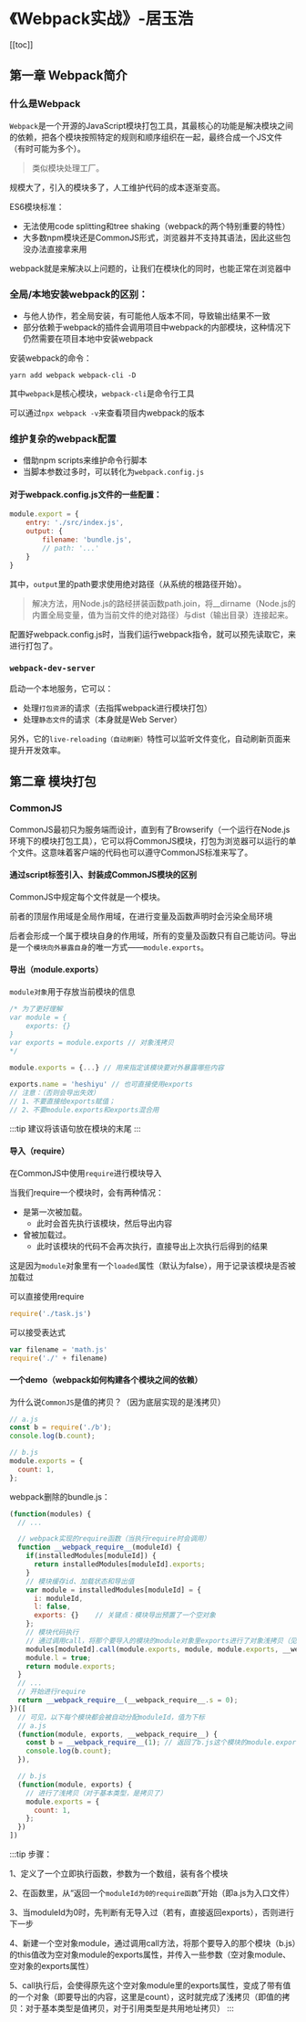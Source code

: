 # 《Webpack实战》-居玉浩

[[toc]]

## 第一章 Webpack简介
### 什么是Webpack
`Webpack`是一个开源的JavaScript模块打包工具，其最核心的功能是解决模块之间的依赖，把各个模块按照特定的规则和顺序组织在一起，最终合成一个JS文件（有时可能为多个）。
 > 类似模块处理工厂。

规模大了，引入的模块多了，人工维护代码的成本逐渐变高。

ES6模块标准：
 - 无法使用code splitting和tree shaking（webpack的两个特别重要的特性）
 - 大多数npm模块还是CommonJS形式，浏览器并不支持其语法，因此这些包没办法直接拿来用

webpack就是来解决以上问题的，让我们在模块化的同时，也能正常在浏览器中

### 全局/本地安装webpack的区别：
 - 与他人协作，若全局安装，有可能他人版本不同，导致输出结果不一致
 - 部分依赖于webpack的插件会调用项目中webpack的内部模块，这种情况下仍然需要在项目本地中安装webpack

安装webpack的命令：
```
yarn add webpack webpack-cli -D
```
其中`webpack`是核心模块，`webpack-cli`是命令行工具

可以通过`npx webpack -v`来查看项目内webpack的版本

### 维护复杂的webpack配置
 - 借助npm scripts来维护命令行脚本
 - 当脚本参数过多时，可以转化为`webpack.config.js`

#### 对于webpack.config.js文件的一些配置：
```js
module.export = {
    entry: './src/index.js',
    output: {
        filename: 'bundle.js',
        // path: '...'
    }
}
```
其中，`output`里的path要求使用绝对路径（从系统的根路径开始）。
 > 解决方法，用Node.js的路经拼装函数path.join，将__dirname（Node.js的内置全局变量，值为当前文件的绝对路径）与dist（输出目录）连接起来。

配置好webpack.config.js时，当我们运行webpack指令，就可以预先读取它，来进行打包了。

### `webpack-dev-server`
启动一个本地服务，它可以：
 - 处理`打包资源`的请求（去指挥webpack进行模块打包）
 - 处理`静态文件`的请求（本身就是Web Server）

另外，它的`live-reloading（自动刷新）`特性可以监听文件变化，自动刷新页面来提升开发效率。

## 第二章 模块打包
### CommonJS
CommonJS最初只为服务端而设计，直到有了Browserify（一个运行在Node.js环境下的模块打包工具），它可以将CommonJS模块，打包为浏览器可以运行的单个文件。这意味着客户端的代码也可以遵守CommonJS标准来写了。

#### 通过script标签引入、封装成CommonJS模块的区别
CommonJS中规定每个文件就是一个模块。

前者的顶层作用域是全局作用域，在进行变量及函数声明时会污染全局环境

后者会形成一个属于模块自身的作用域，所有的变量及函数只有自己能访问。导出是一个`模块向外暴露自身`的唯一方式——`module.exports`。

#### 导出（module.exports）
`module对象`用于存放当前模块的信息
```js
/* 为了更好理解
var module = {
    exports: {}
}
var exports = module.exports // 对象浅拷贝
*/

module.exports = {...} // 用来指定该模块要对外暴露哪些内容

exports.name = 'heshiyu' // 也可直接使用exports
// 注意：（否则会导出失效）
// 1、不要直接给exports赋值；
// 2、不要module.exports和exports混合用
```
:::tip
建议将该语句放在模块的末尾
:::

#### 导入（require）
在CommonJS中使用`require`进行模块导入

当我们require一个模块时，会有两种情况：
 - 是第一次被加载。
    - 此时会首先执行该模块，然后导出内容
 - 曾被加载过。
    - 此时该模块的代码不会再次执行，直接导出上次执行后得到的结果

这是因为`module`对象里有一个`loaded`属性（默认为false），用于记录该模块是否被加载过

可以直接使用require
```js
require('./task.js')
```

可以接受表达式
```js
var filename = 'math.js'
require('./' + filename)
```
#### 一个demo（webpack如何构建各个模块之间的依赖）
为什么说`CommonJS`是值的拷贝？（因为底层实现的是浅拷贝）
```js
// a.js
const b = require('./b');
console.log(b.count);

// b.js
module.exports = {
  count: 1,
};
```

webpack删除的bundle.js：
```js
(function(modules) {
  // ...

  // webpack实现的require函数（当执行require时会调用）
  function __webpack_require__(moduleId) {
    if(installedModules[moduleId]) {
      return installedModules[moduleId].exports;
    }
    // 模块缓存id、加载状态和导出值
    var module = installedModules[moduleId] = {
      i: moduleId,
      l: false,
      exports: {}    // 关键点：模块导出预置了一个空对象
    };
    // 模块代码执行
    // 通过调用call，将那个要导入的模块的module对象里exports进行了对象浅拷贝（见下）
    modules[moduleId].call(module.exports, module, module.exports, __webpack_require__);
    module.l = true;
    return module.exports;
  }
  // ...
  // 开始进行require
  return __webpack_require__(__webpack_require__.s = 0);
})([
  // 可见，以下每个模块都会被自动分配moduleId，值为下标
  // a.js
  (function(module, exports, __webpack_require__) {
    const b = __webpack_require__(1); // 返回了b.js这个模块的module.exports
    console.log(b.count);
  }),

  // b.js
  (function(module, exports) {
    // 进行了浅拷贝（对于基本类型，是拷贝了）
    module.exports = {
      count: 1,
    };
  })
])
```
:::tip
步骤：

 1、定义了一个立即执行函数，参数为一个数组，装有各个模块

 2、在函数里，从“返回一个`moduleId为0的require函数`”开始（即a.js为入口文件）

 3、当moduleId为0时，先判断有无导入过（若有，直接返回exports），否则进行下一步

 4、新建一个空对象module，通过调用call方法，将那个要导入的那个模块（b.js）的this值改为空对象module的exports属性，并传入一些参数（空对象module、空对象的exports属性）

 5、call执行后，会使得原先这个空对象module里的exports属性，变成了带有值的一个对象（即要导出的内容，这里是count），这时就完成了浅拷贝（即值的拷贝：对于基本类型是值拷贝，对于引用类型是共用地址拷贝）
:::